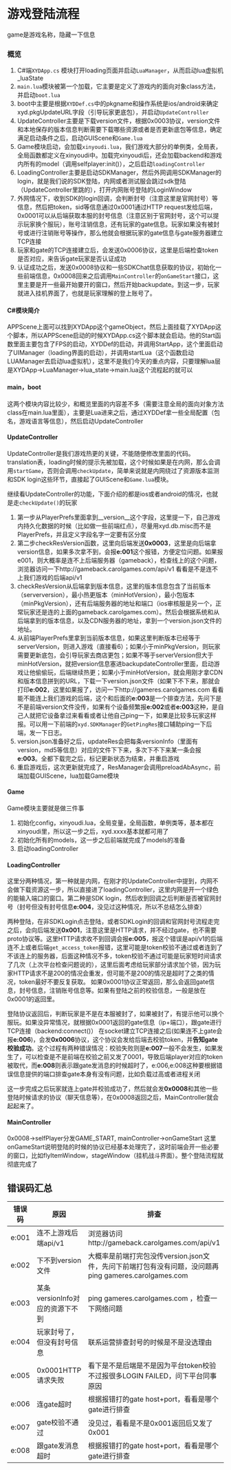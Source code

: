 # 游戏登陆流程

game是游戏名称，隐藏一下信息

### 概览

1. C#端`XYDApp.cs` 模块打开loading页面并启动`LuaManager`，从而启动lua虚拟机_luaState
2. `main.lua`模块被第一个加载，它主要是定义了游戏内的面向对象class方法，并启动`boot.lua`
3. boot中主要是根据`XYDDef.cs`中的pkgname和操作系统是ios/android来确定xyd.pkgUpdateURL字段（引导玩家更底包），并启动`UpdateController`
4. UpdateController主要是下载version文件，根据0x0003协议，version文件和本地保存的版本信息判断需要下载哪些资源或者是否更新底包等信息，确定满足启动条件之后，启动GUIScene和`Game.lua`
5. Game模块启动，会加载`xinyoudi.lua`，我们游戏大部分的单例类，全局表，全局函数都定义在xinyoudi中。加载完xinyoudi后，还会加载backend和游戏内所有的model（调用selfplayer:init()），之后启动`loadingController`
6. LoadingController主要是启动SDKManager，然后外网调用SDKManager的login，就是我们说的SDK登陆，内网或者测试服会跳过sdk登陆（UpdateController里跳的），打开内网账号登陆的LoginWindow
7. 外网情况下，收到SDK的login回调，会判断封号（注意这里是官网封号）等信息，然后把token，sid等信息通过0x0001通过HTTP request发给后端，0x0001可以从后端获取本服的封号信息（注意区别于官网封号，这个可以提示玩家换个服玩），账号注销信息，还有玩家的gate信息。玩家如果没有被封号或进行注销账号等操作，那么他就会根据玩家的gate信息与gate服务器建立TCP连接
8. 玩家和gate的TCP连接建立后，会发送0x0006协议，这里是后端检查token是否对应，来告诉gate玩家是否认证成功
9. 认证成功之后，发送0x0008协议和一些SDKChat信息获取的协议，初始化一些前端信息，0x0008回来之后调用`MainController`的`onGameStart`接口，这里主要是开一些最开始要开的窗口，然后开始backupdate。到这一步，玩家就进入挂机界面了，也就是玩家理解的登上账号了。


#### C#模块简介
APPScene上面可以找到XYDApp这个gameObject，然后上面挂载了XYDApp这个脚本，所以APPScene启动的时候XYDApp.cs这个脚本就会启动。他的Start函数里面主要包含了FPS的启动，XYDDef的启动，并调用StartApp，这个里面启动了UIManager（loading界面的启动），并调用startLua（这个函数启动LUAManager去启动lua虚拟机），这里不是我们今天的重点内容，只要理解lua层是XYDApp->LuaManager->lua_state->main.lua这个流程起的就可以

#### main，boot
这两个模块内容比较少，和概览里面的内容差不多（需要注意全局的面向对象方法class在main.lua里面），主要是Lua进来之后，通过XYDDef拿一些全局配置（包名，游戏语言等信息），然后启动UpdateController

#### UpdateController
UpdateController是我们游戏热更的关键，不能随便修改里面的代码。translation表，loading时候的提示先被加载，这个时候如果是在内网，那么会调用`startGame`，否则会调用`checkUpdate`，简单来说就是内网绕过了资源版本监测和SDK login这些环节，直接起了GUIScene和`Game.lua`模块。

继续看UpdateController的功能，下面介绍的都是ios或者android的情况，也就是走`checkUpdate()`的玩家

1. 第一步从PlayerPrefs里面拿到__version__这个字段，这里提一下，自己游戏内持久化数据的时候（比如做一些前端红点），尽量用xyd.db.misc而不是PlayerPrefs，并且定义字段名字一定要有区分度
2. 第二步checkResVersion函数，这里向后端发送**0x0003**，这里是向后端拿version信息，如果多次拿不到，会报**e:001**这个报错，方便定位问题。如果报e001，则大概率是连不上后端服务器（gameback），检查线上的这个问题，浏览器访问一下http://gameback.carolgames.com/api/v1 看看是不是连不上我们游戏的后端api/v1
3. checkResVersion从后端拿到版本信息，这里的版本信息包含了当前版本（serverversion），最小热更版本（minHotVersion），最小包版本（minPkgVersion），还有后端服务器的地址和端口（ios审核服是另一个，正常玩家还是连的上面的gameback.carolgames.com）。然后会根据系统和从后端拿到的版本信息，以及CDN服务器的地址，拿到一个version.json文件的地址。
4. 从前端PlayerPrefs里拿到当前版本信息，如果这里判断版本已经等于serverVersion，则进入游戏（直接看6）；如果小于minPkgVersion，则玩家需要更新底包，会引导玩家去商店更包；如果不等于serverVersion但大于minHotVersion，就把version信息塞进backupdateController里面，启动游戏让他偷偷玩，后端继续热更；如果小于minHotVersion，就会用刚才拿CDN和版本信息拼到的URL，下载一下version.json文件（如果下不下来，那就会打印**e:002**，这里如果报了，访问一下http://gameres.carolgames.com 看看能不能连上我们游戏的后端，这个和后面的**e:003**是一个排查方法，先问下是不是前端version文件没传，如果有个设备频繁报**e:002**或者**e:003**这种，是自己人就把它设备拿过来看看或者让他自己ping一下，如果是比较多玩家这样报。可以用一下前端的`xyd.SDKManager`的`GetPingRes`接口辅助ping一下后端，发一下日志。
5. version.json准备好之后，updateRes会把每条versionInfo（里面有version，md5等信息）对应的文件下下来，多次下不下来某一条会报**e:003**。全都下载完之后，标记更新状态为结束，并重启游戏
6. 重启游戏后，这次更新就完成了，ResManager会调用preloadAbAsync，前端加载GUIScene，lua加载Game模块

#### Game
Game模块主要就是做三件事
1. 初始化config，xinyoudi.lua，全局变量，全局函数，单例类等，基本都在xinyoudi里，所以这一步之后，xyd.xxxx基本就都可用了
2. 初始化所有的models，这一步之后前端就完成了models的准备
3. 启动loadingController

#### LoadingController
这里分两种情况，第一种就是内网，在刚才的UpdateController中提到，内网不会做下载资源这一步，所以直接进了loadingController，这里内网是开一个绿色的能输入端口的窗口。第二种是SDK login，然后收到回调之后判断是否被官网封号（封号但没有封号信息**e:004**，没见过这种情况，所以不总结怎么排查）

两种登陆，在非SDKLogin点击登陆，或者SDKLogin的回调和官网封号流程走完之后，会向后端发送**0x001**，注意这里是HTTP请求，并不经过gate，也不需要proto协议等。这里HTTP请求收不到回调会报**e:005**，报这个错误是api/v1的后端连不上或者后端`get_access_token`报错，这里可能是token校验不通过或者连到了不该连上的服务器，后面这种情况不多，token校验不通过可能是玩家短时间请求了几次（上次平台检查问题说的），这里后面考虑给玩家部分请求加个锁，因为玩家HTTP请求不是200的情况会重发，但可能不是200的情况是超时了之类的情况，token最好不要反复获取。
如果0x0001协议正常返回，那么会返回gate信息，封号信息，注销账号信息等。如果有登陆之前的校验信息，一般是放在0x0001的返回里。

登陆协议返回后，判断玩家是不是在本服被封了，如果被封了，有提示他可以换个服玩。如果没异常情况，就根据0x0001返回的gate信息（ip+端口），跟gate进行TCP连接（backend:connect()）
在socket建立TCP连接之后(如果连不上gate会报**e:006**)，会发**0x0006**协议，这个协议会发给后端去校验token，并**告知gate校验成功**。这个过程有两种错误情况：校验失败则是**e:007**一般不会发生，如果发生了，可以检查是不是前端在校验之前又发了0001，导致后端player对应的token被取代，而**e:008**则表示跟gate发消息的时候超时了，e:006,e:008这种要根据错误信息提供的端口排查gate本身有没有问题，比如负载过高或者进程关闭

这一步完成之后玩家就连上gate并校验成功了，然后就会发**0x0008**和其他一些登陆时候请求的协议（聊天信息等），在0x0008返回之后，MainController就会起起来了。

#### MainController
0x0008->selfPlayer分发GAME_START, mainController->onGameStart
这里onGameStart说明登陆的时候的协议已经基本处理完了，这时前端会开一些必要的窗口，比如flyItemWindow，stageWindow（挂机战斗界面）。整个登陆流程就彻底完成了


## 错误码汇总

错误码 | 原因 | 排查
--- | --- | ---
e:001| 连不上游戏后端api/v1|浏览器访问http://gameback.carolgames.com/api/v1
e:002|下不到version文件|大概率是前端打完包没传version.json文件，先问下前端打包有没有问题，没问题再ping gameres.carolgames.com
e:003|某条versionInfo对应的资源下不到| ping gameres.carolgames.com ，检查一下网络问题
e:004|玩家封号了，但没有封号信息|联系运营排查封号的时候是不是没选理由
e:005|0x0001HTTP请求失败|看下是不是后端是不是因为平台token校验不过报很多LOGIN FAILED，问下平台同事原因
e:006|连gate超时|根据报错打的gate host+port，看看是哪个gate进行排查
e:007|gate校验不通过|没见过，看看是不是0x001返回后又发了0x001
e:008|跟gate发消息超时|根据报错打的gate host+port，看看是哪个gate进行排查


